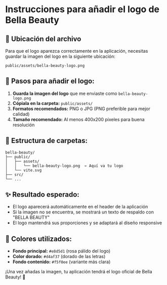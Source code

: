 # Instrucciones para añadir el logo de Bella Beauty

## 📁 Ubicación del archivo
Para que el logo aparezca correctamente en la aplicación, necesitas guardar la imagen del logo en la siguiente ubicación:

```
public/assets/bella-beauty-logo.png
```

## 🔧 Pasos para añadir el logo:

1. **Guarda la imagen del logo** que me enviaste como `bella-beauty-logo.png`
2. **Cópiala en la carpeta:** `public/assets/` 
3. **Formatos recomendados:** PNG o JPG (PNG preferible para mejor calidad)
4. **Tamaño recomendado:** Al menos 400x200 píxeles para buena resolución

## 📝 Estructura de carpetas:
```
bella-beauty/
├── public/
│   ├── assets/
│   │   └── bella-beauty-logo.png  ← Aquí va tu logo
│   └── vite.svg
├── src/
└── ...
```

## ✨ Resultado esperado:
- El logo aparecerá automáticamente en el header de la aplicación
- Si la imagen no se encuentra, se mostrará un texto de respaldo con "BELLA BEAUTY"
- El logo mantendrá sus proporciones y se adaptará al diseño responsive

## 🎨 Colores utilizados:
- **Fondo principal:** `#e8d5d1` (rosa pálido del logo)
- **Color dorado:** `#d4af37` (dorado de las letras)
- **Fondo contenido:** `#f5f0ee` (variante más clara)

¡Una vez añadas la imagen, tu aplicación tendrá el logo oficial de Bella Beauty! 🌟